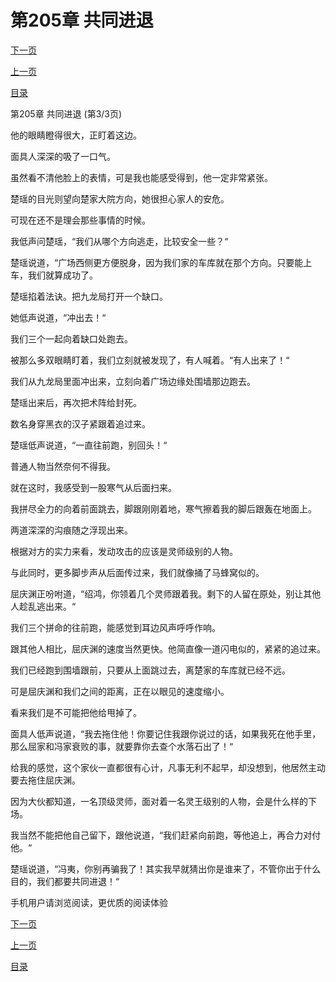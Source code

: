 <h1>第205章    共同进退</h1>
            <div><p><a href="./0615_%E7%AC%AC206%E7%AB%A0_%E9%87%8D%E8%A7%81%E5%A4%A9%E6%97%A5.md">下一页</a></p><p><a href="./0613_%E7%AC%AC205%E7%AB%A0_%E5%85%B1%E5%90%8C%E8%BF%9B%E9%80%80.md">上一页</a></p><p><a href="../">目录</a></p></div>
            <div><p>第205章    共同进退 (第3/3页)</p><p>他的眼睛瞪得很大，正盯着这边。</p><p>面具人深深的吸了一口气。</p><p>虽然看不清他脸上的表情，可是我也能感受得到，他一定非常紧张。</p><p>楚瑶的目光则望向楚家大院方向，她很担心家人的安危。</p><p>可现在还不是理会那些事情的时候。</p><p>我低声问楚瑶，“我们从哪个方向逃走，比较安全一些？“</p><p>楚瑶说道，“广场西侧更方便脱身，因为我们家的车库就在那个方向。只要能上车，我们就算成功了。</p><p>楚瑶掐着法诀。把九龙局打开一个缺口。</p><p>她低声说道，“冲出去！“</p><p>我们三个一起向着缺口处跑去。</p><p>被那么多双眼睛盯着，我们立刻就被发现了，有人喊着。“有人出来了！“</p><p>我们从九龙局里面冲出来，立刻向着广场边缘处围墙那边跑去。</p><p>楚瑶出来后，再次把术阵给封死。</p><p>数名身穿黑衣的汉子紧跟着追过来。</p><p>楚瑶低声说道，“一直往前跑，别回头！“</p><p>普通人物当然奈何不得我。</p><p>就在这时，我感受到一股寒气从后面扫来。</p><p>我拼尽全力的向着前面跳去，脚跟刚刚着地，寒气擦着我的脚后跟轰在地面上。</p><p>两道深深的沟痕随之浮现出来。</p><p>根据对方的实力来看，发动攻击的应该是灵师级别的人物。</p><p>与此同时，更多脚步声从后面传过来，我们就像捅了马蜂窝似的。</p><p>屈庆渊正吩咐道，“绍鸿，你领着几个灵师跟着我。剩下的人留在原处，别让其他人趁乱逃出来。“</p><p>我们三个拼命的往前跑，能感觉到耳边风声呼呼作响。</p><p>跟其他人相比，屈庆渊的速度当然更快。他简直像一道闪电似的，紧紧的追过来。</p><p>我们已经跑到围墙跟前，只要从上面跳过去，离楚家的车库就已经不远。</p><p>可是屈庆渊和我们之间的距离，正在以眼见的速度缩小。</p><p>看来我们是不可能把他给甩掉了。</p><p>面具人低声说道，“我去拖住他！你要记住我跟你说过的话，如果我死在他手里，那么屈家和冯家衰败的事，就要靠你去查个水落石出了！“</p><p>给我的感觉，这个家伙一直都很有心计，凡事无利不起早，却没想到，他居然主动要去拖住屈庆渊。</p><p>因为大伙都知道，一名顶级灵师，面对着一名灵王级别的人物，会是什么样的下场。</p><p>我当然不能把他自己留下，跟他说道，“我们赶紧向前跑，等他追上，再合力对付他。“</p><p>楚瑶说道，“冯夷，你别再骗我了！其实我早就猜出你是谁来了，不管你出于什么目的，我们都要共同进退！“</p><p>手机用户请浏览阅读，更优质的阅读体验</p></div>
            <div><p><a href="./0615_%E7%AC%AC206%E7%AB%A0_%E9%87%8D%E8%A7%81%E5%A4%A9%E6%97%A5.md">下一页</a></p><p><a href="./0613_%E7%AC%AC205%E7%AB%A0_%E5%85%B1%E5%90%8C%E8%BF%9B%E9%80%80.md">上一页</a></p><p><a href="../">目录</a></p></div>